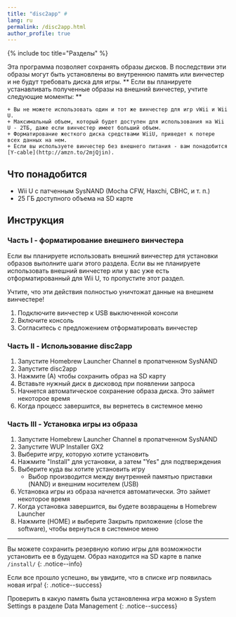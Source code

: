 ```yaml
---
title: "disc2app" #
lang: ru
permalink: /disc2app.html
author_profile: true
---
```


{% include toc title="Разделы" %}

Эта программа позволяет сохранять образы дисков. В последствии эти образы могут быть установлены во внутреннюю память или винчестер и не будут требовать диска для игры.
** Если вы планируете устанавливать полученные образы на внешний винчестер, учтите следующие моменты: **

    + Вы не можете использовать один и тот же винчестер для игр vWii и Wii U.
    + Максимальный объем, который будет доступен для использования на Wii U - 2ТБ, даже если винчестер имеет больший объем.
    + Форматирование жесткого диска средствами WiiU, приведет к потере всех данных на нем.
    + Если вы используете винчестер без внешнего питания - вам понадобится [Y-cable](http://amzn.to/2mjQjin).

## Что понадобится

* Wii U с патченным SysNAND (Mocha CFW, Haxchi, CBHC, и т. п.)
* 25 ГБ доступного объема на SD карте

## Инструкция

### Часть I - форматирование внешнего винчестера

Если вы планируете использовать внешний винчестер для установки образов выполните шаги этого раздела. Если вы не планируете использовать внешний винчестер или у вас уже есть отформатированный для Wii U, то пропустите этот раздел.

Учтите, что эти действия полностью уничтожат данные на внешнем винчестере!

1. Подключите винчестер к USB выключенной консоли
2. Включите консоль
3. Согласитесь с предложением отформатировать винчестер

### Часть II - Использование disc2app

1. Запустите Homebrew Launcher Channel в пропатченном SysNAND
1. Запустите disc2app
1. Нажмите (А) чтобы сохранить образ на SD карту
1. Вставьте нужный диск в дисковод при появлении запроса
1. Начнется автоматическое сохранение образа диска. Это займет некоторое время
1. Когда процесс завершится, вы вернетесь в системное меню

### Часть III - Установка игры из образа

1. Запустите Homebrew Launcher Channel в пропатченном SysNAND
1. Запустите WUP Installer GX2
1. Выберите игру, которую хотите установить
1. Нажмите "Install" для установки, а затем "Yes" для подтверждения
1. Выберите куда вы хотите установить игру
	+ Выбор производится между внутренней памятью приставки (NAND) и внешним носителем (USB)
1. Установка игры из образа начнется автоматически. Это займет некоторое время
1. Когда установка завершится, вы будете возвращены в Homebrew Launcher
1. Нажмите (HOME) и выберите Закрыть приложение (close the software), чтобы вернуться в системное меню

___

Вы можете сохранить резервную копию игры для возможности установить ее в будущем. Образ находится на SD карте в папке `/install/`
{: .notice--info}

Если все прошло успешно, вы увидите, что в списке игр появилась новая игра!
{: .notice--success}

Проверить в какую память была установленна игра можно в System Settings в разделе Data Management
{: .notice--success}